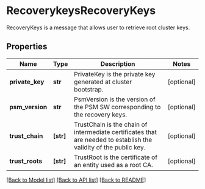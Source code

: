 # RecoverykeysRecoveryKeys

RecoveryKeys is a message that allows user to retrieve root cluster keys.
## Properties
Name | Type | Description | Notes
------------ | ------------- | ------------- | -------------
**private_key** | **str** | PrivateKey is the private key generated at cluster bootstrap. | [optional] 
**psm_version** | **str** | PsmVersion is the version of the PSM SW corresponding to the recovery keys. | [optional] 
**trust_chain** | **[str]** | TrustChain is the chain of intermediate certificates that are needed to establish the validity of the public key. | [optional] 
**trust_roots** | **[str]** | TrustRoot is the certificate of an entity used as a root CA. | [optional] 

[[Back to Model list]](../README.md#documentation-for-models) [[Back to API list]](../README.md#documentation-for-api-endpoints) [[Back to README]](../README.md)


